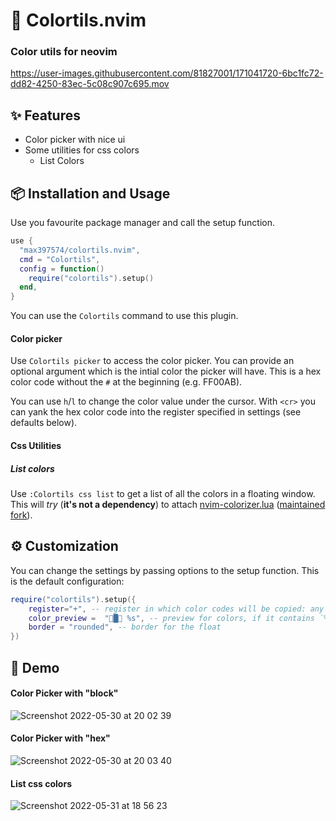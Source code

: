 # 🎨 Colortils.nvim
### Color utils for neovim

https://user-images.githubusercontent.com/81827001/171041720-6bc1fc72-dd82-4250-83ec-5c08c907c695.mov

## ✨ Features
- Color picker with nice ui
- Some utilities for css colors
    - List Colors

## 📦 Installation and Usage

Use you favourite package manager and call the setup function.
```lua
use {
  "max397574/colortils.nvim",
  cmd = "Colortils",
  config = function()
    require("colortils").setup()
  end,
}
```

You can use the `Colortils` command to use this plugin.

#### Color picker
Use `Colortils picker` to access the color picker.
You can provide an optional argument which is the intial color the picker will have.
This is a hex color code without the `#` at the beginning (e.g. FF00AB).

You can use `h`/`l` to change the color value under the cursor.
With `<cr>` you can yank the hex color code into the register specified in settings (see defaults below).

#### Css Utilities
##### List colors
Use `:Colortils css list` to get a list of all the colors in a floating window.
This will *try* (**it's not a dependency**) to attach [nvim-colorizer.lua](https://github.com/norcalli/nvim-colorizer.lua) ([maintained fork](https://github.com/xiyaowong/nvim-colorizer.lua)).

## ⚙️ Customization
You can change the settings by passing options to the setup function.
This is the default configuration:
```lua
require("colortils").setup({
    register="+", -- register in which color codes will be copied: any register
    color_preview =  "█ %s", -- preview for colors, if it contains `%s` this will be replaced with a hex color code of the color
    border = "rounded", -- border for the float
})
```

## 👀 Demo

#### Color Picker with "block"

![Screenshot 2022-05-30 at 20 02 39](https://user-images.githubusercontent.com/81827001/171042127-6b7fe7f3-a95e-4ce7-b1ea-8026d3c03805.png)


#### Color Picker with "hex"

![Screenshot 2022-05-30 at 20 03 40](https://user-images.githubusercontent.com/81827001/171042234-295e9bbf-d093-491c-98e8-c753f23f6dd1.png)

#### List css colors

![Screenshot 2022-05-31 at 18 56 23](https://user-images.githubusercontent.com/81827001/171230907-313fddc8-29e6-4b97-a842-8ea69ed5b6d5.png)

